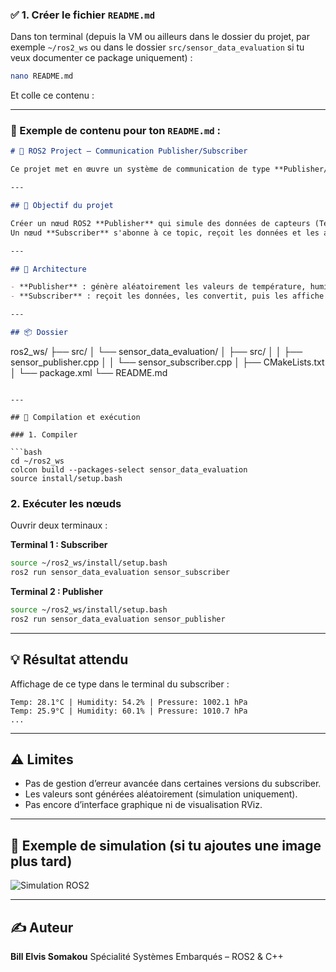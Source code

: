 
### ✅ 1. Créer le fichier `README.md`

Dans ton terminal (depuis la VM ou ailleurs dans le dossier du projet, par exemple `~/ros2_ws` ou dans le dossier `src/sensor_data_evaluation` si tu veux documenter ce package uniquement) :

```bash
nano README.md
```

Et colle ce contenu :

---

### 📄 Exemple de contenu pour ton `README.md` :

```markdown
# 🚀 ROS2 Project – Communication Publisher/Subscriber

Ce projet met en œuvre un système de communication de type **Publisher/Subscriber** sous **ROS2** utilisant le langage **C++**.

---

## 📌 Objectif du projet

Créer un nœud ROS2 **Publisher** qui simule des données de capteurs (Température, Humidité, Pression) et les publie sur un topic appelé `/sensor_data`.  
Un nœud **Subscriber** s'abonne à ce topic, reçoit les données et les affiche.

---

## 🧱 Architecture

- **Publisher** : génère aléatoirement les valeurs de température, humidité, pression.
- **Subscriber** : reçoit les données, les convertit, puis les affiche proprement.

---

## 📦 Dossier

```

ros2\_ws/
├── src/
│   └── sensor\_data\_evaluation/
│       ├── src/
│       │   ├── sensor\_publisher.cpp
│       │   └── sensor\_subscriber.cpp
│       ├── CMakeLists.txt
│       └── package.xml
└── README.md

````

---

## 🔧 Compilation et exécution

### 1. Compiler

```bash
cd ~/ros2_ws
colcon build --packages-select sensor_data_evaluation
source install/setup.bash
````

### 2. Exécuter les nœuds

Ouvrir deux terminaux :

**Terminal 1 : Subscriber**

```bash
source ~/ros2_ws/install/setup.bash
ros2 run sensor_data_evaluation sensor_subscriber
```

**Terminal 2 : Publisher**

```bash
source ~/ros2_ws/install/setup.bash
ros2 run sensor_data_evaluation sensor_publisher
```

---

## 💡 Résultat attendu

Affichage de ce type dans le terminal du subscriber :

```
Temp: 28.1°C | Humidity: 54.2% | Pressure: 1002.1 hPa
Temp: 25.9°C | Humidity: 60.1% | Pressure: 1010.7 hPa
...
```

---

## ⚠️ Limites

* Pas de gestion d’erreur avancée dans certaines versions du subscriber.
* Les valeurs sont générées aléatoirement (simulation uniquement).
* Pas encore d’interface graphique ni de visualisation RViz.

---

## 📸 Exemple de simulation (si tu ajoutes une image plus tard)

![Simulation ROS2](./img/simulation.png)

---

## ✍️ Auteur

**Bill Elvis Somakou**
Spécialité Systèmes Embarqués – ROS2 & C++



